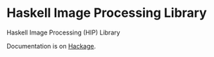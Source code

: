 Haskell Image Processing Library
================================

Haskell Image Processing (HIP) Library

Documentation is on [Hackage](http://hackage.haskell.org/package/hip).
